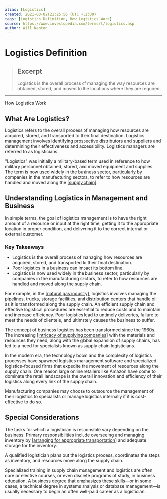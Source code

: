 ```yaml
---
alias: [Logistics]
created: 2021-03-02T21:25:56 (UTC +11:00)
tags: [Logistics Definition, How Logistics Work]
source: https://www.investopedia.com/terms/l/logistics.asp
author: Will Kenton
---
```


# Logistics Definition

> ## Excerpt
> Logistics is the overall process of managing the way resources are obtained, stored, and moved to the locations where they are required.

---

How Logistics Work
## What Are Logistics?

Logistics refers to the overall process of managing how resources are acquired, stored, and transported to their final destination. Logistics management involves identifying prospective distributors and suppliers and determining their effectiveness and accessibility. Logistics managers are referred to as logisticians.

"Logistics" was initially a military-based term used in reference to how military personnel obtained, stored, and moved equipment and supplies. The term is now used widely in the business sector, particularly by companies in the manufacturing sectors, to refer to how resources are handled and moved along the [[supply chain]](https://www.investopedia.com/terms/s/supplychain.asp).

## Understanding Logistics in Management and Business

In simple terms, the goal of logistics management is to have the right amount of a resource or input at the right time, getting it to the appropriate location in proper condition, and delivering it to the correct internal or external customer.

### Key Takeaways

-   Logistics is the overall process of managing how resources are acquired, stored, and transported to their final destination.
-   Poor logistics in a business can impact its bottom line.
-   Logistics is now used widely in the business sector, particularly by companies in the manufacturing sectors, to refer to how resources are handled and moved along the supply chain.

For example, in the [[natural gas industry]](https://www.investopedia.com/articles/fundamental-analysis/12/natural-gas-primer.asp), logistics involves managing the pipelines, trucks, storage facilities, and distribution centers that handle oil as it is transformed along the supply chain. An efficient supply chain and effective logistical procedures are essential to reduce costs and to maintain and increase efficiency. Poor logistics lead to untimely deliveries, failure to meet the needs of clientele, and ultimately causes the business to suffer.

The concept of business logistics has been transformed since the 1960s. The increasing [[intricacy of supplying companies]](https://www.investopedia.com/terms/s/scm.asp) with the materials and resources they need, along with the global expansion of supply chains, has led to a need for specialists known as supply chain logisticians.

In the modern era, the technology boom and the complexity of logistics processes have spawned logistics management software and specialized logistics-focused firms that expedite the movement of resources along the supply chain. One reason large online retailers like Amazon have come to dominate the retail landscape is the overall innovation and efficiency of their logistics along every link of the supply chain.

Manufacturing companies may choose to outsource the management of their logistics to specialists or manage logistics internally if it is cost-effective to do so.

## Special Considerations

The tasks for which a logistician is responsible vary depending on the business. Primary responsibilities include overseeing and managing inventory by [[arranging for appropriate transportation]](https://www.investopedia.com/terms/l/lessthantruckload.asp) and adequate storage for the inventory.

A qualified logistician plans out the logistics process, coordinates the steps as inventory, and resources move along the supply chain.

Specialized training in supply chain management and logistics are often core or elective courses, or even discrete programs of study, in business education. A business degree that emphasizes these skills—or in some cases, a technical degree in systems analysis or database management—is usually necessary to begin an often well-paid career as a logistician.
